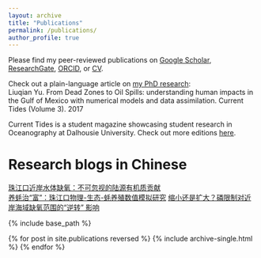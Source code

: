 ```yaml
---
layout: archive
title: "Publications"
permalink: /publications/
author_profile: true
---
```


Please find my peer-reviewed publications on <a href="https://scholar.google.com/citations?user=AxZDDc0AAAAJ">Google Scholar</a>, <a href="https://www.researchgate.net/profile/Liuqian-Yu">ResearchGate</a>, <a href="https://orcid.org/0000-0002-5492-8213">ORCID</a>, or <a href="https://yuliuqian.github.io/files/CV_LiuqianYu_202205.pdf">CV</a>.

Check out a plain-language article on <a href="https://yuliuqian.github.io/files/CurrentTidesIssue3_LiuqianYU_article_only.pdf">my PhD research</a>:   
Liuqian Yu. From Dead Zones to Oil Spills: understanding human impacts in the Gulf of Mexico with numerical models and data assimilation. Current Tides (Volume 3). 2017

Current Tides is a student magazine showcasing student research in Oceanography at Dalhousie University. Check out more editions [here](http://www.currenttides.ocean.dal.ca ). 

Research blogs in Chinese
======
[珠江口近岸水体缺氧：不可忽视的陆源有机质贡献](https://mp.weixin.qq.com/s/im9mNVPB6nO1WYXbRfE_AA)    
[养蚝治“富”：珠江口物理-生态-蚝养殖数值模拟研究](https://mp.weixin.qq.com/s/E_JJuYYwatepxrrbAazSkQ)
[缩小还是扩大？磷限制对近岸海域缺氧范围的“逆转” 影响](https://mp.weixin.qq.com/s/hpwavRxNdu5-gRCLRBTgPg)

{% include base_path %}

{% for post in site.publications reversed %}
  {% include archive-single.html %}
{% endfor %}
